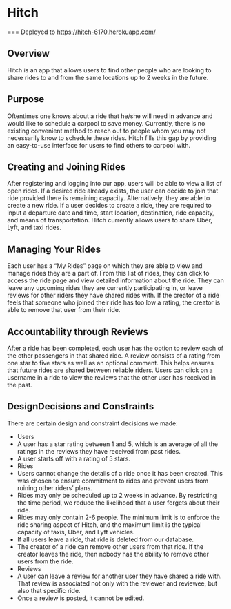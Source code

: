 # Hitch #
===
Deployed to https://hitch-6170.herokuapp.com/  

## Overview ##
Hitch is an app that allows users to find other people who are looking to share rides to and from the same locations up to 2 weeks in the future.  

## Purpose ##
Oftentimes one knows about a ride that he/she will need in advance and would like to schedule a carpool to save money. Currently, there is no existing convenient method to reach out to people whom you may not necessarily know to schedule these rides. Hitch fills this gap by providing an easy-to-use interface for users to find others to carpool with.  

## Creating and Joining Rides ##
After registering and logging into our app, users will be able to view a list of open rides. If a desired ride already exists, the user can decide to join that ride provided there is remaining capacity. Alternatively, they are able to create a new ride. If a user decides to create a ride, they are required to input a departure date and time, start location, destination, ride capacity, and means of transportation. Hitch currently allows users to share Uber, Lyft, and taxi rides.  

## Managing Your Rides ##
Each user has a “My Rides” page on which they are able to view and manage rides they are a part of. From this list of rides, they can click to access the ride page and view detailed information about the ride. They can leave any upcoming rides they are currently participating in, or leave reviews for other riders they have shared rides with. If the creator of a ride feels that someone who joined their ride has too low a rating, the creator is able to remove that user from their ride.  

## Accountability through Reviews ##
After a ride has been completed, each user has the option to review each of the other passengers in that shared ride. A review consists of a rating from one star to five stars as well as an optional comment. This helps ensures that future rides are shared between reliable riders. Users can click on a username in a ride to view the reviews that the other user has received in the past.  

## DesignDecisions and Constraints ##
There are certain design and constraint decisions we made:  
* Users
 * A user has a star rating between 1 and 5, which is an average of all the ratings in the reviews they have received from past rides.
 * A user starts off with a rating of 5 stars.
* Rides
 * Users cannot change the details of a ride once it has been created. This was chosen to ensure commitment to rides and prevent users from ruining other riders’ plans.
 * Rides may only be scheduled up to 2 weeks in advance. By restricting the time period, we reduce the likelihood that a user forgets about their ride.
 * Rides may only contain 2-6 people. The minimum limit is to enforce the ride sharing aspect of Hitch, and the maximum limit is the typical capacity of taxis, Uber, and Lyft vehicles.
 * If all users leave a ride, that ride is deleted from our database.
 * The creator of a ride can remove other users from that ride. If the creator leaves the ride, then nobody has the ability to remove other users from the ride.
* Reviews
 * A user can leave a review for another user they have shared a ride with. That review is associated not only with the reviewer and reviewee, but also that specific ride.
 * Once a review is posted, it cannot be edited.
